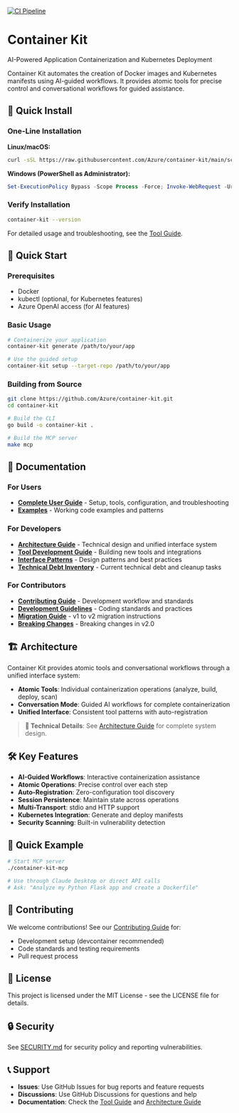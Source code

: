 [![CI Pipeline](https://github.com/Azure/container-kit/actions/workflows/ci-pipeline.yml/badge.svg)](https://github.com/Azure/container-kit/actions/workflows/ci-pipeline.yml)

# Container Kit

AI-Powered Application Containerization and Kubernetes Deployment

Container Kit automates the creation of Docker images and Kubernetes manifests using AI-guided workflows. It provides atomic tools for precise control and conversational workflows for guided assistance.

## 🚀 Quick Install

### One-Line Installation

**Linux/macOS:**
```bash
curl -sSL https://raw.githubusercontent.com/Azure/container-kit/main/scripts/install.sh | bash
```

**Windows (PowerShell as Administrator):**
```powershell
Set-ExecutionPolicy Bypass -Scope Process -Force; Invoke-WebRequest -Uri https://raw.githubusercontent.com/Azure/container-kit/main/scripts/install.ps1 -OutFile install.ps1; ./install.ps1; Remove-Item install.ps1
```

### Verify Installation
```bash
container-kit --version
```

For detailed usage and troubleshooting, see the [Tool Guide](docs/TOOL_GUIDE.md).

## 🏃 Quick Start

### Prerequisites
- Docker
- kubectl (optional, for Kubernetes features)
- Azure OpenAI access (for AI features)

### Basic Usage
```bash
# Containerize your application
container-kit generate /path/to/your/app

# Use the guided setup
container-kit setup --target-repo /path/to/your/app
```

### Building from Source
```bash
git clone https://github.com/Azure/container-kit.git
cd container-kit

# Build the CLI
go build -o container-kit .

# Build the MCP server
make mcp
```

## 📖 Documentation

### For Users
- **[Complete User Guide](MCP_DOCUMENTATION.md)** - Setup, tools, configuration, and troubleshooting
- **[Examples](examples/)** - Working code examples and patterns

### For Developers
- **[Architecture Guide](docs/mcp-architecture.md)** - Technical design and unified interface system
- **[Tool Development Guide](docs/adding-new-tools.md)** - Building new tools and integrations
- **[Interface Patterns](docs/interface-patterns.md)** - Design patterns and best practices
- **[Technical Debt Inventory](docs/TECHNICAL_DEBT_INVENTORY.md)** - Current technical debt and cleanup tasks

### For Contributors
- **[Contributing Guide](CONTRIBUTING.md)** - Development workflow and standards
- **[Development Guidelines](DEVELOPMENT_GUIDELINES.md)** - Coding standards and practices
- **[Migration Guide](docs/migration-guide.md)** - v1 to v2 migration instructions
- **[Breaking Changes](docs/breaking-changes.md)** - Breaking changes in v2.0

## 🏗️ Architecture

Container Kit provides atomic tools and conversational workflows through a unified interface system:

- **Atomic Tools**: Individual containerization operations (analyze, build, deploy, scan)
- **Conversation Mode**: Guided AI workflows for complete containerization
- **Unified Interface**: Consistent tool patterns with auto-registration

> **📖 Technical Details**: See [Architecture Guide](docs/ARCHITECTURE.md) for complete system design.

## 🛠️ Key Features

- **AI-Guided Workflows**: Interactive containerization assistance
- **Atomic Operations**: Precise control over each step
- **Auto-Registration**: Zero-configuration tool discovery
- **Session Persistence**: Maintain state across operations
- **Multi-Transport**: stdio and HTTP support
- **Kubernetes Integration**: Generate and deploy manifests
- **Security Scanning**: Built-in vulnerability detection

## 🧪 Quick Example

```bash
# Start MCP server
./container-kit-mcp

# Use through Claude Desktop or direct API calls
# Ask: "Analyze my Python Flask app and create a Dockerfile"
```

## 🤝 Contributing

We welcome contributions! See our [Contributing Guide](CONTRIBUTING.md) for:
- Development setup (devcontainer recommended)
- Code standards and testing requirements
- Pull request process

## 📝 License

This project is licensed under the MIT License - see the LICENSE file for details.

## 🔒 Security

See [SECURITY.md](SECURITY.md) for security policy and reporting vulnerabilities.

## 📞 Support

- **Issues**: Use GitHub Issues for bug reports and feature requests
- **Discussions**: Use GitHub Discussions for questions and help
- **Documentation**: Check the [Tool Guide](docs/TOOL_GUIDE.md) and [Architecture Guide](docs/ARCHITECTURE.md)
